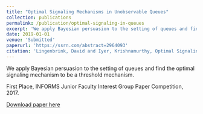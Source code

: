 ```yaml
---
title: "Optimal Signaling Mechanisms in Unobservable Queues"
collection: publications
permalink: /publication/optimal-signaling-in-queues
excerpt: 'We apply Bayesian persuasion to the setting of queues and find the optimal signaling mechanism to be a threshold mechanism.'
date: 2019-01-01
venue: 'Submitted'
paperurl: 'https://ssrn.com/abstract=2964093'
citation: 'Lingenbrink, David and Iyer, Krishnamurthy, Optimal Signaling Mechanisms in Unobservable Queues (November 4, 2017). Available at SSRN: https://ssrn.com/abstract=2964093 or http://dx.doi.org/10.2139/ssrn.2964093'
---
```

We apply Bayesian persuasion to the setting of queues and find the optimal signaling mechanism to be a threshold mechanism.

First Place, INFORMS Junior Faculty Interest Group Paper Competition, 2017.

[Download paper here](https://papers.ssrn.com/sol3/papers.cfm?abstract_id=2964093#)
